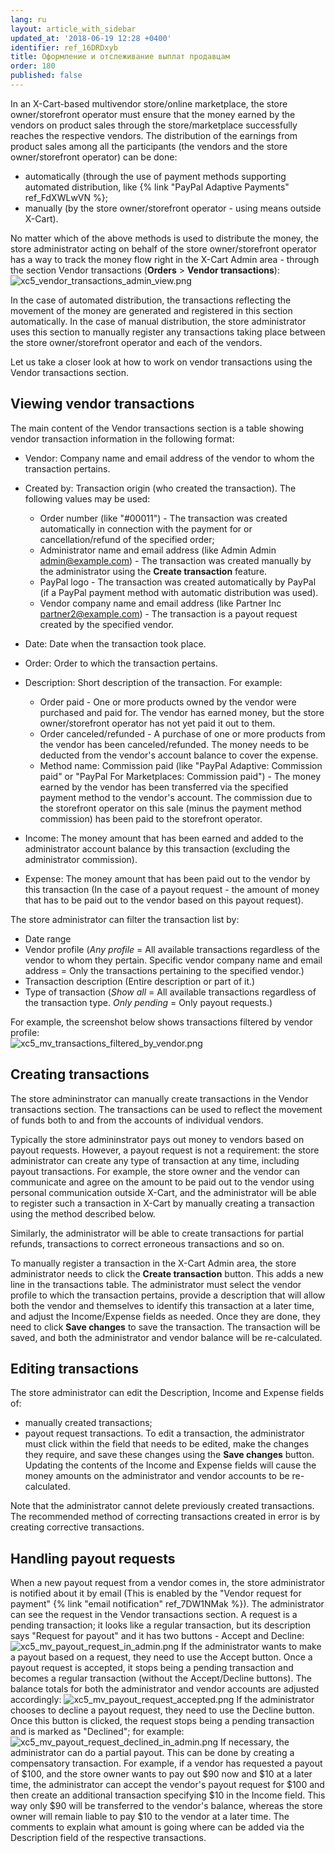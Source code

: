 ```yaml
---
lang: ru
layout: article_with_sidebar
updated_at: '2018-06-19 12:28 +0400'
identifier: ref_16DRDxyb
title: Оформление и отслеживание выплат продавцам
order: 180
published: false
---
```

In an X-Cart-based multivendor store/online marketplace, the store owner/storefront operator must ensure that the money earned by the vendors on product sales through the store/marketplace successfully reaches the respective vendors. The distribution of the earnings from product sales among all the participants (the vendors and the store owner/storefront operator) can be done:
   
   * automatically (through the use of payment methods supporting automated distribution, like {% link "PayPal Adaptive Payments" ref_FdXWLwVN %};
   * manually (by the store owner/storefront operator - using means outside X-Cart). 

No matter which of the above methods is used to distribute the money, the store administrator acting on behalf of the store owner/storefront operator has a way to track the money flow right in the X-Cart Admin area - through the section Vendor transactions (**Orders** > **Vendor transactions**):
   ![xc5_vendor_transactions_admin_view.png]({{site.baseurl}}/attachments/ref_3uy1YgfD/xc5_vendor_transactions_admin_view.png)

In the case of automated distribution, the transactions reflecting the movement of the money are generated and registered in this section automatically. In the case of manual distribution, the store administrator uses this section to manually register any transactions taking place between the store owner/storefront operator and each of the vendors.

Let us take a closer look at how to work on vendor transactions using the Vendor transactions section.

## Viewing vendor transactions

The main content of the Vendor transactions section is a table showing vendor transaction information in the following format:

   *   Vendor: Company name and email address of the vendor to whom the transaction pertains.
   *   Created by: Transaction origin (who created the transaction). The following values may be used:
       
       * Order number (like "#00011") - The transaction was created automatically in connection with the payment for or cancellation/refund of the specified order; 
       * Administrator name and email address (like Admin Admin admin@example.com) - The transaction was created manually by the administrator using the **Create transaction** feature.
       * PayPal logo - The transaction was created automatically by PayPal (if a PayPal payment method with automatic distribution was used).
       * Vendor company name and email address (like Partner Inc partner2@example.com) - The transaction is a payout request created by the specified vendor.
       
   *   Date: Date when the transaction took place.
   *   Order: Order to which the transaction pertains.
   *   Description: Short description of the transaction. For example:
        
       * Order paid - One or more products owned by the vendor were purchased and paid for. The vendor has earned money, but the store owner/storefront operator has not yet paid it out to them.
       * Order canceled/refunded - A purchase of one or more products from the vendor has been canceled/refunded. The money needs to be deducted from the vendor's account balance to cover the expense.
       * Method name: Commission paid (like "PayPal Adaptive: Commission paid" or "PayPal For Marketplaces: Commission paid") - The money earned by the vendor has been transferred via the specified payment method to the vendor's account. The commission due to the storefront operator on this sale (minus the payment method commission) has been paid to the storefront operator.
   *   Income: The money amount that has been earned and added to the administrator account balance by this transaction (excluding the administrator commission).
   *   Expense: The money amount that has been paid out to the vendor by this transaction (In the case of a payout request - the amount of money that has to be paid out to the vendor based on this payout request).

The store administrator can filter the transaction list by:
   * Date range 
   * Vendor profile (_Any profile_ = All available transactions regardless of the vendor to whom they pertain. Specific vendor company name and email address = Only the transactions pertaining to the specified vendor.)
   * Transaction description (Entire description or part of it.) 
   * Type of transaction (_Show all_ = All available transactions regardless of the transaction type. _Only pending_ = Only payout requests.)
   
For example, the screenshot below shows transactions filtered by vendor profile:   
   ![xc5_mv_transactions_filtered_by_vendor.png]({{site.baseurl}}/attachments/ref_3uy1YgfD/xc5_mv_transactions_filtered_by_vendor.png)

## Creating transactions
The store admininstrator can manually create transactions in the Vendor transactions section. The transactions can be used to reflect the movement of funds both to and from the accounts of individual vendors.

Typically the store admininstrator pays out money to vendors based on payout requests. However, a payout request is not a requirement: the store administrator can create any type of transaction at any time, including payout transactions. For example, the store owner and the vendor can communicate and agree on the amount to be paid out to the vendor using personal communication outside X-Cart, and the administrator will be able to register such a transaction in X-Cart by manually creating a transaction using the method described below. 

Similarly, the administrator will be able to create transactions for partial refunds, transactions to correct erroneous transactions and so on.

To manually register a transaction in the X-Cart Admin area, the store administrator needs to click the **Create transaction** button. This adds a new line in the transactions table. The administrator must select the vendor profile to which the transaction pertains, provide a description that will allow both the vendor and themselves to identify this transaction at a later time, and adjust the Income/Expense fields as needed. Once they are done, they need to click **Save changes** to save the transaction. The transaction will be saved, and both the administrator and vendor balance will be re-calculated.

## Editing transactions
The store administrator can edit the Description, Income and Expense fields of: 
   * manually created transactions;
   * payout request transactions.
To edit a transaction, the administrator must click within the field that needs to be edited, make the changes they require, and save these changes using the **Save changes** button. Updating the contents of the Income and Expense fields will cause the money amounts on the administrator and vendor accounts to be re-calculated.   

Note that the administrator cannot delete previously created transactions. The recommended method of correcting transactions created in error is by creating corrective transactions.

## Handling payout requests
When a new payout request from a vendor comes in, the store administrator is notified about it by email (This is enabled by the "Vendor request for payment" {% link "email notification" ref_7DW1NMak %}). The administrator can see the request in the Vendor transactions section. A request is a pending transaction; it looks like a regular transaction, but its description says "Request for payout" and it has two buttons - Accept and Decline:
![xc5_mv_payout_request_in_admin.png]({{site.baseurl}}/attachments/ref_3uy1YgfD/xc5_mv_payout_request_in_admin.png)
If the administrator wants to make a payout based on a request, they need to use the Accept button. 
Once a payout request is accepted, it stops being a pending transaction and becomes a regular transaction (without the Accept/Decline buttons). The balance totals for both the administrator and vendor accounts are adjusted accordingly:
![xc5_mv_payout_request_accepted.png]({{site.baseurl}}/attachments/ref_3uy1YgfD/xc5_mv_payout_request_accepted.png)
If the administrator chooses to decline a payout request, they need to use the Decline button. Once this button is clicked, the request stops being a pending transaction and is marked as "Declined"; for example:
![xc5_mv_payout_request_declined_in_admin.png]({{site.baseurl}}/attachments/ref_3uy1YgfD/xc5_mv_payout_request_declined_in_admin.png)
If necessary, the administrator can do a partial payout. This can be done by creating a compensatory transaction. For example, if a vendor has requested a payout of $100, and the store owner wants to pay out $90 now and $10 at a later time, the administrator can accept the vendor's payout request for $100 and then create an additional transaction specifying $10 in the Income field. This way only $90 will be transferred to the vendor's balance, whereas the store owner will remain liable to pay $10 to the vendor at a later time. The comments to explain what amount is going where can be added via the Description field of the respective transactions.